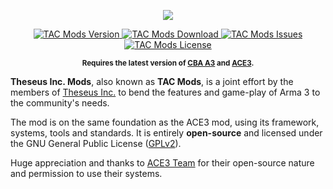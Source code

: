<p align="center">
    <img src="https://github.com/Theseus-Aegis/tac-a3-mods/blob/master/extras/assets/logo/TAC-Logo.jpg">
</p>
<p align="center">
    <a href="https://github.com/Theseus-Aegis/tac-a3-mods/releases">
        <img src="https://img.shields.io/badge/Version-1.0.0-blue.svg?style=flat-square" alt="TAC Mods Version">
    </a>
    <a href="https://github.com/Theseus-Aegis/tac-a3-mods/releases/download/v1.0.0/tac_mods_1.0.0.zip">
        <img src="http://img.shields.io/badge/Download-14.2_MB-green.svg?style=flat-square" alt="TAC Mods Download">
    </a>
    <a href="https://github.com/Theseus-Aegis/tac-a3-mods/issues">
        <img src="http://img.shields.io/github/issues-raw/Theseus-Aegis/tac-a3-mods.svg?label=Issues?style=flat-square" alt="TAC Mods Issues">
    </a>
    <a href="https://github.com/Theseus-Aegis/tac-a3-mods/blob/master/LICENSE">
        <img src="http://img.shields.io/badge/License-GPLv2-red.svg?style=flat-square" alt="TAC Mods License">
    </a>
</p>
<p align="center"><sup><strong>Requires the latest version of <a href="https://github.com/CBATeam/CBA_A3/releases">CBA A3</a> and <a href="https://github.com/acemod/ACE3/releases">ACE3</a>.</strong></sup></p>

**Theseus Inc. Mods**, also known as **TAC Mods**, is a joint effort by the members of <a href="http://www.theseus-aegis.com/">Theseus Inc.</a> to bend the features and game-play of Arma 3 to the community's needs.

The mod is on the same foundation as the ACE3 mod, using its framework, systems, tools and standards. It is entirely **open-source** and licensed under the GNU General Public License ([GPLv2](https://github.com/Theseus-Aegis/tac-a3-mods/blob/master/LICENSE)).

Huge appreciation and thanks to [ACE3 Team](http://ace3mod.com/team.html) for their open-source nature and permission to use their systems.

